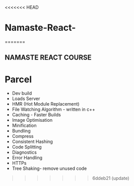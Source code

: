 <<<<<<< HEAD
# Namaste-React-
=======
## NAMASTE REACT COURSE

# Parcel
- Dev build
- Loads Server
- HMR (Hot Module Replacement)
- File Watching Algorithm - written in c++
- Caching - Faster Builds
- Image Optimisation
- Minification
- Bundling
- Compress 
- Consistent Hashing
- Code Splitting
- Diagnostics
- Error Handling
- HTTPs
- Tree Shaking- remove unused code
>>>>>>> 6ddeb21 (update)
